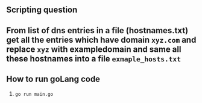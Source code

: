 ## Scripting question
## From list of dns entries in a file (hostnames.txt) get all the entries which have domain `xyz.com` and replace `xyz` with exampledomain and same all these hostnames into a file `exmaple_hosts.txt`

## How to run goLang code
1. `go run main.go`